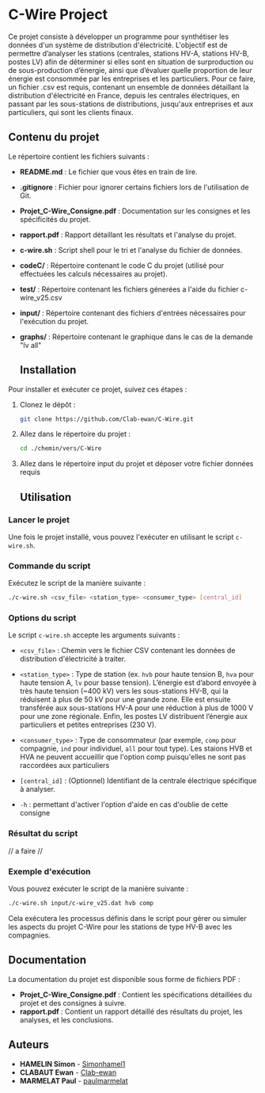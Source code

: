 
# C-Wire Project

Ce projet consiste à développer un programme pour synthétiser les données d'un système de distribution d'électricité. L'objectif est de permettre d’analyser les stations (centrales, stations HV-A, stations HV-B, postes LV) afin de déterminer si elles sont en situation de surproduction ou de sous-production d’énergie, ainsi que d’évaluer quelle proportion de leur énergie est consommée par les entreprises et les particuliers.
Pour ce faire, un fichier .csv est requis, contenant un ensemble de données détaillant la distribution d'électricité en France, depuis les centrales électriques, en passant par les sous-stations de distributions, jusqu'aux entreprises et aux particuliers, qui sont les clients finaux.

   ## Contenu du projet

Le répertoire contient les fichiers suivants :
- **README.md** : Le fichier que vous êtes en train de lire.
- **.gitignore** : Fichier pour ignorer certains fichiers lors de l'utilisation de Git.
- **Projet_C-Wire_Consigne.pdf** : Documentation sur les consignes et les spécificités du projet.
- **rapport.pdf** : Rapport détaillant les résultats et l'analyse du projet.
- **c-wire.sh** : Script shell pour le tri et l'analyse du fichier de données.
- **codeC/** : Répertoire contenant le code C du projet (utilisé pour effectuées les calculs nécessaires au projet).
- **test/** : Répertoire contenant les fichiers génerées a l'aide du fichier c-wire_v25.csv
- **input/** : Répertoire contenant des fichiers d'entrées nécessaires pour l'exécution du projet.
- **graphs/** : Répertoire contenant le graphique dans le cas de la demande "lv all"

   ## Installation

Pour installer et exécuter ce projet, suivez ces étapes :

1. Clonez le dépôt :
   ```bash
   git clone https://github.com/Clab-ewan/C-Wire.git
   ```

2. Allez dans le répertoire du projet :
   ```bash
   cd ./chemin/vers/C-Wire
   ```

3. Allez dans le répertoire input du projet et déposer votre fichier données requis 

   ## Utilisation

### Lancer le projet

Une fois le projet installé, vous pouvez l'exécuter en utilisant le script `c-wire.sh`.

### Commande du script

Exécutez le script de la manière suivante :
```bash
./c-wire.sh <csv_file> <station_type> <consumer_type> [central_id]
```

### Options du script

Le script `c-wire.sh` accepte les arguments suivants :

- `<csv_file>` : Chemin vers le fichier CSV contenant les données de distribution d'électricité à traiter.
- `<station_type>` : Type de station (ex. `hvb` pour haute tension B, `hva` pour haute tension A, `lv` pour basse tension). L’énergie est d’abord envoyée à très haute tension (~400 kV) vers les sous-stations HV-B, qui la réduisent à plus de 50 kV pour une grande zone. Elle est ensuite transférée aux sous-stations HV-A pour une réduction à plus de 1000 V pour une zone régionale. Enfin, les postes LV distribuent l’énergie aux particuliers et petites entreprises (230 V).

- `<consumer_type>` : Type de consommateur (par exemple, `comp` pour compagnie, `ind` pour individuel, `all` pour tout type). Les staions HVB et HVA ne peuvent accueillir que l'option comp puisqu'elles ne sont pas raccordées aux particuliers

- `[central_id]` : (Optionnel) Identifiant de la centrale électrique spécifique à analyser.

- `-h` : permettant d'activer l'option d'aide en cas d'oublie de cette consigne

### Résultat du script
// a faire //

### Exemple d'exécution

Vous pouvez exécuter le script de la manière suivante :
```bash
./c-wire.sh input/c-wire_v25.dat hvb comp
```

Cela exécutera les processus définis dans le script pour gérer ou simuler les aspects du projet C-Wire pour les stations de type HV-B avec les compagnies.

## Documentation

La documentation du projet est disponible sous forme de fichiers PDF :
- **Projet_C-Wire_Consigne.pdf** : Contient les spécifications détaillées du projet et des consignes à suivre.
- **rapport.pdf** : Contient un rapport détaillé des résultats du projet, les analyses, et les conclusions.


## Auteurs

- **HAMELIN Simon**  - [Simonhamel1](https://github.com/Simonhamel1)
- **CLABAUT Ewan** - [Clab-ewan](https://github.com/Clab-ewan)
- **MARMELAT Paul** - [paulmarmelat](https://github.com/paulmarmelat)

